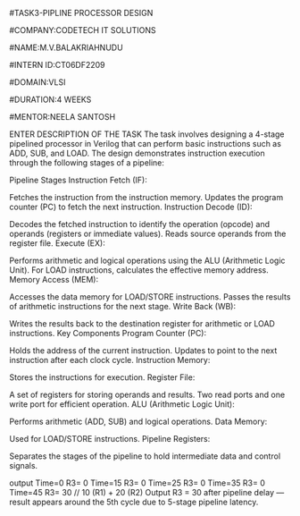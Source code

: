 #TASK3-PIPLINE PROCESSOR DESIGN

#COMPANY:CODETECH IT SOLUTIONS

#NAME:M.V.BALAKRIAHNUDU

#INTERN ID:CT06DF2209

#DOMAIN:VLSI

#DURATION:4 WEEKS

#MENTOR:NEELA SANTOSH

ENTER DESCRIPTION OF THE TASK The task involves designing a 4-stage pipelined processor in Verilog that can perform basic instructions such as ADD, SUB, and LOAD. The design demonstrates instruction execution through the following stages of a pipeline:

Pipeline Stages Instruction Fetch (IF):

Fetches the instruction from the instruction memory. Updates the program counter (PC) to fetch the next instruction. Instruction Decode (ID):

Decodes the fetched instruction to identify the operation (opcode) and operands (registers or immediate values). Reads source operands from the register file. Execute (EX):

Performs arithmetic and logical operations using the ALU (Arithmetic Logic Unit). For LOAD instructions, calculates the effective memory address. Memory Access (MEM):

Accesses the data memory for LOAD/STORE instructions. Passes the results of arithmetic instructions for the next stage. Write Back (WB):

Writes the results back to the destination register for arithmetic or LOAD instructions. Key Components Program Counter (PC):

Holds the address of the current instruction. Updates to point to the next instruction after each clock cycle. Instruction Memory:

Stores the instructions for execution. Register File:

A set of registers for storing operands and results. Two read ports and one write port for efficient operation. ALU (Arithmetic Logic Unit):

Performs arithmetic (ADD, SUB) and logical operations. Data Memory:

Used for LOAD/STORE instructions. Pipeline Registers:

Separates the stages of the pipeline to hold intermediate data and control signals.

output Time=0 R3= 0 Time=15 R3= 0 Time=25 R3= 0 Time=35 R3= 0 Time=45 R3= 30 // 10 (R1) + 20 (R2) Output R3 = 30 after pipeline delay — result appears around the 5th cycle due to 5-stage pipeline latency.
